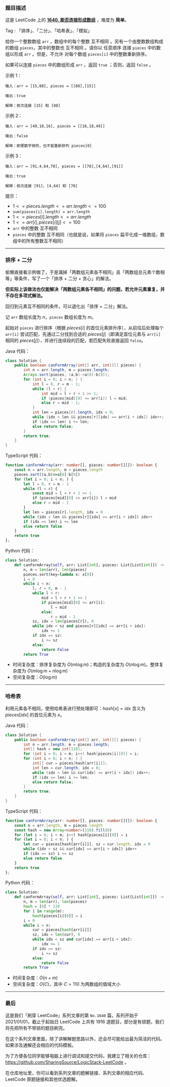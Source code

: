 ### 题目描述

这是 LeetCode 上的 **[1640. 能否连接形成数组](https://leetcode.cn/problems/check-array-formation-through-concatenation/solution/by-ac_oier-3jqf/)** ，难度为 **简单**。

Tag : 「排序」、「二分」、「哈希表」、「模拟」



给你一个整数数组 `arr` ，数组中的每个整数 互不相同 。另有一个由整数数组构成的数组 `pieces`，其中的整数也 互不相同 。请你以 任意顺序 连接 `pieces` 中的数组以形成 `arr` 。但是，不允许 对每个数组 `pieces[i]` 中的整数重新排序。

如果可以连接 `pieces` 中的数组形成 `arr` ，返回 `true` ；否则，返回 `false` 。

示例 1：
```
输入：arr = [15,88], pieces = [[88],[15]]

输出：true

解释：依次连接 [15] 和 [88]
```
示例 2：
```
输入：arr = [49,18,16], pieces = [[16,18,49]]

输出：false

解释：即便数字相符，也不能重新排列 pieces[0]
```
示例 3：
```
输入：arr = [91,4,64,78], pieces = [[78],[4,64],[91]]

输出：true

解释：依次连接 [91]、[4,64] 和 [78]
```

提示：
* $1 <= pieces.length <= arr.length <= 100$
* `sum(pieces[i].length) = arr.length`
* $1 <= pieces[i].length <= arr.length$
* $1 <= arr[i], pieces[i][j] <= 100$
* `arr` 中的整数 互不相同
* `pieces` 中的整数 互不相同（也就是说，如果将 `pieces` 扁平化成一维数组，数组中的所有整数互不相同）

---

### 排序 + 二分

偷懒直接看示例做了，于是漏掉「两数组元素各不相同」且「两数组总元素个数相等」等条件，写了一个「排序 + 二分 + 贪心」的解法。

**但实际上该做法也仅能解决「两数组元素各不相同」的问题，若允许元素重复，并不存在多项式解法。**

回归到元素互不相同的条件，可以退化出「排序 + 二分」解法。

记 `arr` 数组长度为 $n$，`pieces` 数组长度为 $m$。

起始对 `pieces` 进行排序（根据 $pieces[i]$ 的首位元素排升序），从前往后处理每个 `arr[i]` 尝试匹配，先通过二分找到合适的 $pieces[j]$（即满足首位元素与 `arr[i]` 相同的 $pieces[j]$），并进行连续段的匹配，若匹配失败直接返回 `false`。

Java 代码：
```Java
class Solution {
    public boolean canFormArray(int[] arr, int[][] pieces) {
        int n = arr.length, m = pieces.length;
        Arrays.sort(pieces, (a,b)->a[0]-b[0]);
        for (int i = 0; i < n; ) {
            int l = 0, r = m - 1;
            while (l < r) {
                int mid = l + r + 1 >> 1;
                if (pieces[mid][0] <= arr[i]) l = mid;
                else r = mid - 1;
            }
            int len = pieces[r].length, idx = 0;
            while (idx < len && pieces[r][idx] == arr[i + idx]) idx++;
            if (idx == len) i += len;
            else return false;
        }
        return true;
    }
}
```
TypeScript 代码：
```TypeScript
function canFormArray(arr: number[], pieces: number[][]): boolean {
    const n = arr.length, m = pieces.length
    pieces.sort((a,b)=>a[0]-b[0])
    for (let i = 0; i < n; ) {
        let l = 0, r = m - 1
        while (l < r) {
            const mid = l + r + 1 >> 1
            if (pieces[mid][0] <= arr[i]) l = mid
            else r = mid - 1
        }
        let len = pieces[r].length, idx = 0
        while (idx < len && pieces[r][idx] == arr[i + idx]) idx++
        if (idx == len) i += len
        else return false
    }
    return true
};
```
Python 代码：
```Python
class Solution:
    def canFormArray(self, arr: List[int], pieces: List[List[int]]) -> bool:
        n, m = len(arr), len(pieces)
        pieces.sort(key=lambda x: x[0])
        i = 0
        while i < n:
            l, r = 0, m - 1
            while l < r:
                mid = l + r + 1 >> 1
                if pieces[mid][0] <= arr[i]:
                    l = mid
                else:
                    r = mid - 1
            sz, idx = len(pieces[r]), 0
            while idx < sz and pieces[r][idx] == arr[i + idx]:
                idx += 1
            if idx == sz:
                i += sz
            else:
                return False
        return True
```
* 时间复杂度：排序复杂度为 $O(m\log{m})$；构造的复杂度为 $O(n\log{m})$。整体复杂度为 $O(m\log{m} + n\log{m})$
* 空间复杂度：$O(\log{m})$

---

### 哈希表

利用元素各不相同，使用哈希表进行预处理即可：$hash[x] = idx$ 含义为 $pieces[idx]$ 的首位元素为 $x$。

Java 代码：
```Java
class Solution {
    public boolean canFormArray(int[] arr, int[][] pieces) {
        int n = arr.length, m = pieces.length;
        int[] hash = new int[110];
        for (int i = 0; i < m; i++) hash[pieces[i][0]] = i;
        for (int i = 0; i < n; ) {
            int[] cur = pieces[hash[arr[i]]];
            int len = cur.length, idx = 0;
            while (idx < len && cur[idx] == arr[i + idx]) idx++;
            if (idx == len) i += len;
            else return false;
        }
        return true;
    }
}
```
TypeScript 代码：
```TypeScript
function canFormArray(arr: number[], pieces: number[][]): boolean {
    const n = arr.length, m = pieces.length
    const hash = new Array<number>(110).fill(0)
    for (let i = 0; i < m; i++) hash[pieces[i][0]] = i
    for (let i = 0; i < n; ) {
        let cur = pieces[hash[arr[i]]], sz = cur.length, idx = 0
        while (idx < sz && cur[idx] == arr[i + idx]) idx++
        if (idx == sz) i += sz
        else return false
    }
    return true
};
```
Python 代码：
```Python
class Solution:
    def canFormArray(self, arr: List[int], pieces: List[List[int]]) -> bool:
        n, m = len(arr), len(pieces)
        hash = [0] * 110
        for i in range(m):
            hash[pieces[i][0]] = i
        i = 0
        while i < n:
            cur = pieces[hash[arr[i]]]
            sz, idx = len(cur), 0
            while idx < sz and cur[idx] == arr[i + idx]:
                idx += 1
            if idx == sz:
                i += sz
            else:
                return False
        return True
```
* 时间复杂度：$O(n + m)$
* 空间复杂度：$O(C)$，其中 $C = 110$ 为两数组的值域大小

---

### 最后

这是我们「刷穿 LeetCode」系列文章的第 `No.1640` 篇，系列开始于 2021/01/01，截止于起始日 LeetCode 上共有 1916 道题目，部分是有锁题，我们将先把所有不带锁的题目刷完。

在这个系列文章里面，除了讲解解题思路以外，还会尽可能给出最为简洁的代码。如果涉及通解还会相应的代码模板。

为了方便各位同学能够电脑上进行调试和提交代码，我建立了相关的仓库：https://github.com/SharingSource/LogicStack-LeetCode 。

在仓库地址里，你可以看到系列文章的题解链接、系列文章的相应代码、LeetCode 原题链接和其他优选题解。

